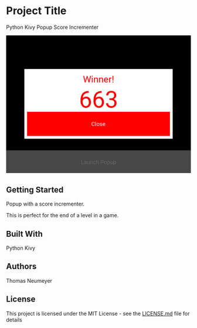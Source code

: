 # Project Title

Python Kivy Popup Score Incrementer

![alt text](https://github.com/t-neu/Python_Kivy_Popup_Score_Incrementer/blob/master/example.jpg?raw=true)

## Getting Started

Popup with a score incrementer.

This is perfect for the end of a level in a game.

## Built With

Python
Kivy

## Authors

Thomas Neumeyer

## License

This project is licensed under the MIT License - see the [LICENSE.md](LICENSE.md) file for details
